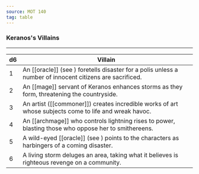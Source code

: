 ```yaml
---
source: MOT 140
tag: table
---
```


### Keranos's Villains
---
|d6|Villain|
|----|------------|
|1|An [[oracle]] (see ) foretells disaster for a polis unless a number of innocent citizens are sacrificed.|
|2|An [[mage]] servant of Keranos enhances storms as they form, threatening the countryside.|
|3|An artist ([[commoner]]) creates incredible works of art whose subjects come to life and wreak havoc.|
|4|An [[archmage]] who controls lightning rises to power, blasting those who oppose her to smithereens.|
|5|A wild-eyed [[oracle]] (see ) points to the characters as harbingers of a coming disaster.|
|6|A living storm deluges an area, taking what it believes is righteous revenge on a community.|
